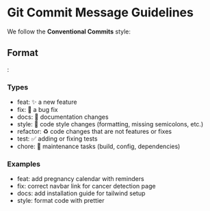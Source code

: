 # Git Commit Message Guidelines

We follow the **Conventional Commits** style:

## Format
<type>: <short description>

### Types
- feat: ✨ a new feature
- fix: 🐛 a bug fix
- docs: 📝 documentation changes
- style: 🎨 code style changes (formatting, missing semicolons, etc.)
- refactor: ♻️ code changes that are not features or fixes
- test: ✅ adding or fixing tests
- chore: 🔧 maintenance tasks (build, config, dependencies)

### Examples
- feat: add pregnancy calendar with reminders
- fix: correct navbar link for cancer detection page
- docs: add installation guide for tailwind setup
- style: format code with prettier
